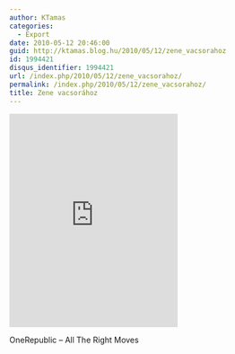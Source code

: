 ```yaml
---
author: KTamas
categories:
  - Export
date: 2010-05-12 20:46:00
guid: http://ktamas.blog.hu/2010/05/12/zene_vacsorahoz
id: 1994421
disqus_identifier: 1994421
url: /index.php/2010/05/12/zene_vacsorahoz/
permalink: /index.php/2010/05/12/zene_vacsorahoz/
title: Zene vacsorához
---
```


<iframe src="https://open.spotify.com/embed/track/5XRHGXut00SrJUFmcn2lQF" width="300" height="380" frameborder="0" allowtransparency="true" allow="encrypted-media"></iframe>

OneRepublic &#8211; All The Right Moves
